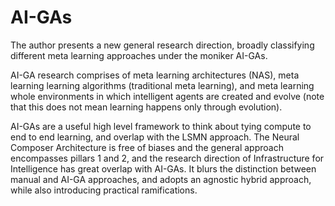# AI-GAs

The author presents a new general research direction, broadly classifying different meta learning approaches under the moniker AI-GAs. 

AI-GA research comprises of meta learning architectures (NAS), meta learning learning algorithms (traditional meta learning), and meta 
learning whole environments in which intelligent agents are created and evolve (note that this does not mean learning happens only through
evolution). 

AI-GAs are a useful high level framework to think about tying compute to end to end learning, and overlap with the LSMN approach. The Neural
Composer Architecture is free of biases and the general approach encompasses pillars 1 and 2, and the research direction of Infrastructure for 
Intelligence has great overlap with AI-GAs. It blurs the distinction between manual and AI-GA approaches, and adopts an agnostic hybrid approach,
while also introducing practical ramifications. 
